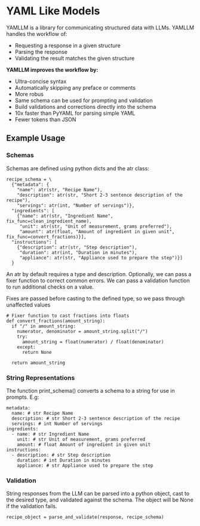 # YAML Like Models
YAMLLM is a library for communicating structured data with LLMs. YAMLLM handles the workflow of:

- Requesting a response in a given structure
- Parsing the response
- Validating the result matches the given structure

**YAMLLM improves the workflow by:**
- Ultra-concise syntax
- Automatically skipping any preface or comments
- More robus
- Same schema can be used for prompting and validation
- Build validations and corrections directly into the schema
- 10x faster than PyYAML for parsing simple YAML
- Fewer tokens than JSON

## Example Usage
### Schemas
Schemas are defined using python dicts and the atr class:

```
recipe_schema = \
  {"metadata": {
    "name": atr(str, "Recipe Name"),
    "description": atr(str, "Short 2-3 sentence description of the recipe"),
    "servings": atr(int, "Number of servings")},
  "ingredients": [
    {"name": atr(str, "Ingredient Name", fix_func=clean_ingredient_name),
     "unit": atr(str, "Unit of measurement, grams preferred"),
     "amount": atr(float, "Amount of ingredient in given unit", fix_func=convert_fractions)}],
  "instructions": [
    {"description": atr(str, "Step description"),
     "duration": atr(int, "Duration in minutes"),
     "appliance": atr(str, "Appliance used to prepare the step")}]
  }
```
An atr by default requires a type and description. Optionally, we can pass a fixer function to correct common errors. We can pass a validation function to run additional checks on a value.

Fixes are passed before casting to the defined type, so we pass through unaffected values
```
# Fixer function to cast fractions into floats
def convert_fractions(amount_string):
  if "/" in amount_string:
    numerator, denominator = amount_string.split("/")
    try:
      amount_string = float(numerator) / float(denominator)
    except:
      return None

  return amount_string
```

### String Representations
The function print_schema() converts a schema to a string for use in prompts. E.g:
```
metadata:
  name: # str Recipe Name
  description: # str Short 2-3 sentence description of the recipe
  servings: # int Number of servings
ingredients:
  - name: # str Ingredient Name
    unit: # str Unit of measurement, grams preferred
    amount: # float Amount of ingredient in given unit
instructions:
  - description: # str Step description
    duration: # int Duration in minutes
    appliance: # str Appliance used to prepare the step
```

### Validation
String responses from the LLM can be parsed into a python object, cast to the desired type, and validated against the schema. The object will be None if the validation fails.
```
recipe_object = parse_and_validate(response, recipe_schema)
```
